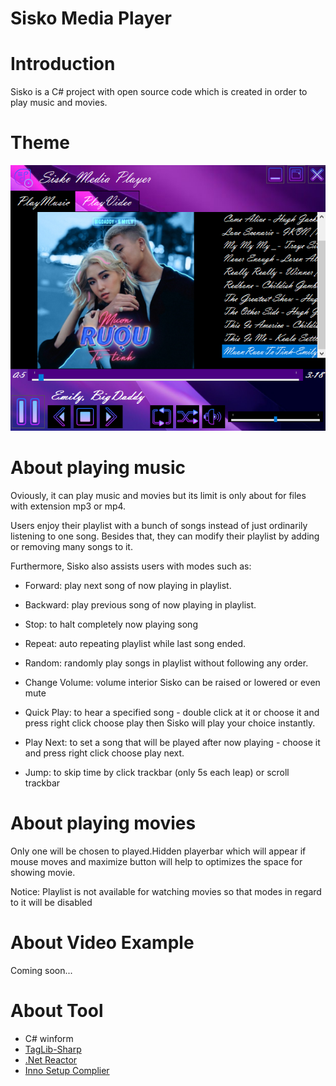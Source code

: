 # Sisko Media Player
# Introduction

Sisko is a C# project with open source code which is created in order to play music and movies.

# Theme

![This what it look like](https://github.com/ShShee/Sisko-Media-Player/blob/master/ScreenShot.png)

# About playing music

Oviously, it can play music and movies but its limit is only about for files with extension mp3 or mp4.

Users enjoy their playlist with a bunch of songs instead of just ordinarily listening to one song. Besides that,
they can modify their playlist by adding or removing  many songs to it. 

Furthermore, Sisko also assists users with modes such as:

+ Forward: play next song of now playing in playlist.

+ Backward: play previous song of now playing in playlist.

+ Stop: to halt completely now playing song 

+ Repeat: auto repeating playlist while last song ended.

+ Random: randomly play songs in playlist without following any order.

+ Change Volume: volume interior Sisko can be raised or lowered or even mute

+ Quick Play: to hear a specified song - double click at it or  choose it  and press right click choose play then Sisko will play your choice instantly.

+ Play Next: to set a song that will be played after now playing - choose it and press right click choose play next.

+ Jump: to skip time by click trackbar (only 5s each leap) or scroll trackbar



# About playing movies

Only one will be chosen to played.Hidden playerbar which will appear if mouse moves and maximize button will help to optimizes the space for showing movie.

Notice: Playlist is not available for watching movies so that modes in regard to it will be disabled


# About Video Example

Coming soon...

# About Tool

+ C# winform
+ [TagLib-Sharp](https://github.com/mono/taglib-sharp)
+ [.Net Reactor](https://www.eziriz.com/dotnet_reactor.htm)
+ [Inno Setup Complier](https://jrsoftware.org/isdl.php)





